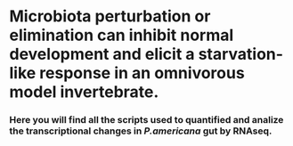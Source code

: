 # Microbiota perturbation or elimination can inhibit normal development and elicit a starvation-like response in an omnivorous model invertebrate.

### Here you will find all the scripts used to quantified and analize the transcriptional changes in _P.americana_ gut by RNAseq.

